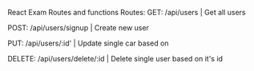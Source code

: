 React Exam Routes and functions
Routes:
GET: /api/users | Get all users

POST: /api/users/signup | Create new user

PUT: /api/users/:id' | Update single car based on

DELETE: /api/users/delete/:id | Delete single user based on it's id
